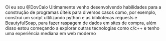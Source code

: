 Oi eu sou @DovCaio
Ultimamente venho desenvolvendo habilidades para a construção de programas últeis para diversos casos como, por exemplo, construi um script ultilizando python e as bibliotecas requests e BeautyfulSoap, para fazer raspagem de dados em sites de compra, além disso estou começando a explorar outras tecnologias como c/c++ e tenho uma experiência mediana em web moderno
